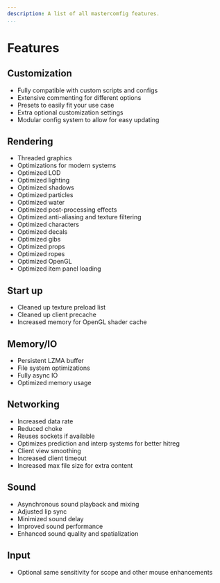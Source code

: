 ```yaml
---
description: A list of all mastercomfig features.
...
```


# Features

## Customization

* Fully compatible with custom scripts and configs
* Extensive commenting for different options
* Presets to easily fit your use case
* Extra optional customization settings
* Modular config system to allow for easy updating

## Rendering

* Threaded graphics
* Optimizations for modern systems
* Optimized LOD
* Optimized lighting
* Optimized shadows
* Optimized particles
* Optimized water
* Optimized post-processing effects
* Optimized anti-aliasing and texture filtering
* Optimized characters
* Optimized decals
* Optimized gibs
* Optimized props
* Optimized ropes
* Optimized OpenGL
* Optimized item panel loading

## Start up

* Cleaned up texture preload list
* Cleaned up client precache
* Increased memory for OpenGL shader cache

## Memory/IO

* Persistent LZMA buffer
* File system optimizations
* Fully async IO
* Optimized memory usage

## Networking

* Increased data rate
* Reduced choke
* Reuses sockets if available
* Optimizes prediction and interp systems for better hitreg
* Client view smoothing
* Increased client timeout
* Increased max file size for extra content

## Sound

* Asynchronous sound playback and mixing
* Adjusted lip sync
* Minimized sound delay
* Improved sound performance
* Enhanced sound quality and spatialization

## Input

* Optional same sensitivity for scope and other mouse enhancements
